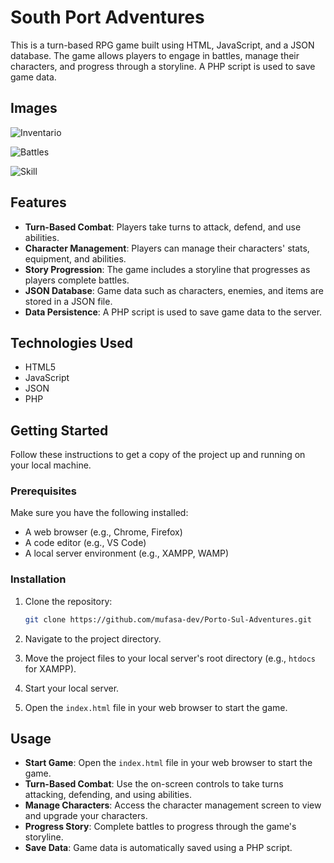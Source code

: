 # South Port Adventures

This is a turn-based RPG game built using HTML, JavaScript, and a JSON database. The game allows players to engage in battles, manage their characters, and progress through a storyline. A PHP script is used to save game data.

## Images

![Inventario](https://i.ibb.co/C0Gnt4x/inventario.png)

![Battles](https://i.ibb.co/YdNDnc7/batle.png)

![Skill](https://i.ibb.co/fd1qLbm/skill.png)

## Features

- **Turn-Based Combat**: Players take turns to attack, defend, and use abilities.
- **Character Management**: Players can manage their characters' stats, equipment, and abilities.
- **Story Progression**: The game includes a storyline that progresses as players complete battles.
- **JSON Database**: Game data such as characters, enemies, and items are stored in a JSON file.
- **Data Persistence**: A PHP script is used to save game data to the server.

## Technologies Used

- HTML5
- JavaScript
- JSON
- PHP

## Getting Started

Follow these instructions to get a copy of the project up and running on your local machine.

### Prerequisites

Make sure you have the following installed:

- A web browser (e.g., Chrome, Firefox)
- A code editor (e.g., VS Code)
- A local server environment (e.g., XAMPP, WAMP)

### Installation

1. Clone the repository:
    ```bash
    git clone https://github.com/mufasa-dev/Porto-Sul-Adventures.git
    ```

2. Navigate to the project directory.

3. Move the project files to your local server's root directory (e.g., `htdocs` for XAMPP).

4. Start your local server.

5. Open the `index.html` file in your web browser to start the game.

## Usage

- **Start Game**: Open the `index.html` file in your web browser to start the game.
- **Turn-Based Combat**: Use the on-screen controls to take turns attacking, defending, and using abilities.
- **Manage Characters**: Access the character management screen to view and upgrade your characters.
- **Progress Story**: Complete battles to progress through the game's storyline.
- **Save Data**: Game data is automatically saved using a PHP script.
